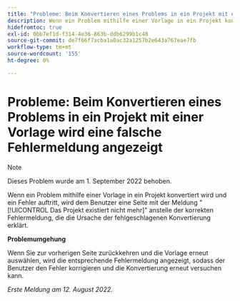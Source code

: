 ```yaml
---
title: "Probleme: Beim Konvertieren eines Problems in ein Projekt mit einer Vorlage wird eine falsche Fehlermeldung angezeigt."
description: Wenn ein Problem mithilfe einer Vorlage in ein Projekt konvertiert wird und ein Fehler auftritt, wird dem Benutzer eine Seite mit der Meldung Das Projekt existiert nicht mehr, anstelle der korrekten Fehlermeldung angezeigt, die die Ursache der fehlgeschlagenen Konvertierung erklärt.
hidefromtoc: true
exl-id: 0bb7ef1d-f314-4e36-863b-ddb6299b1c48
source-git-commit: de7f66f7acba1a0ac32a1257b2e643a767eae7fb
workflow-type: tm+mt
source-wordcount: '155'
ht-degree: 0%

---
```


# Probleme: Beim Konvertieren eines Problems in ein Projekt mit einer Vorlage wird eine falsche Fehlermeldung angezeigt

>[!NOTE]
>
>Dieses Problem wurde am 1. September 2022 behoben.

Wenn ein Problem mithilfe einer Vorlage in ein Projekt konvertiert wird und ein Fehler auftritt, wird dem Benutzer eine Seite mit der Meldung &quot;[!UICONTROL Das Projekt existiert nicht mehr]&quot; anstelle der korrekten Fehlermeldung, die die Ursache der fehlgeschlagenen Konvertierung erklärt.

**Problemumgehung**

Wenn Sie zur vorherigen Seite zurückkehren und die Vorlage erneut auswählen, wird die entsprechende Fehlermeldung angezeigt, sodass der Benutzer den Fehler korrigieren und die Konvertierung erneut versuchen kann.

_Erste Meldung am 12. August 2022._
